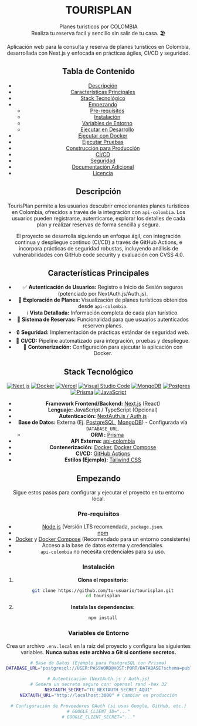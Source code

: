 # <center>TOURISPLAN </center>
 <center>Planes turisticos por COLOMBIA 
 <center>Realiza tu reserva facil y sencillo sin salir de tu casa.  🏖️

Aplicación web para la consulta y reserva de planes turísticos en Colombia, desarrollada con Next.js y enfocada en prácticas ágiles, CI/CD y seguridad.

## Tabla de Contenido

* [Descripción](#descripción)
* [Características Principales](#características-principales)
* [Stack Tecnológico](#stack-tecnológico)
* [Empezando](#empezando)
    * [Pre-requisitos](#pre-requisitos)
    * [Instalación](#instalación)
    * [Variables de Entorno](#variables-de-entorno)
    * [Ejecutar en Desarrollo](#ejecutar-en-desarrollo)
* [Ejecutar con Docker](#ejecutar-con-docker)
* [Ejecutar Pruebas](#ejecutar-pruebas)
* [Construcción para Producción](#construcción-para-producción)
* [CI/CD](#cicd)
* [Seguridad](#seguridad)
* [Documentación Adicional](#documentación-adicional)
* [Licencia](#licencia)

## Descripción

TourisPlan permite a los usuarios descubrir emocionantes planes turísticos en Colombia, ofrecidos a través de la integración con `api-colombia`. Los usuarios pueden registrarse, autenticarse, explorar los detalles de cada plan y realizar reservas de forma sencilla y segura.

El proyecto se desarrolla siguiendo un enfoque ágil, con integración continua y despliegue continuo (CI/CD) a través de GitHub Actions, e incorpora prácticas de seguridad robustas, incluyendo análisis de vulnerabilidades con GitHub code security y evaluación con CVSS 4.0.

## Características Principales

* ✅ **Autenticación de Usuarios:** Registro e Inicio de Sesión seguros (potenciado por NextAuth.js/Auth.js).
* 🔎 **Exploración de Planes:** Visualización de planes turísticos obtenidos desde `api-colombia`.
* ℹ️ **Vista Detallada:** Información completa de cada plan turístico.
* 📅 **Sistema de Reservas:** Funcionalidad para que usuarios autenticados reserven planes.
* 🔒 **Seguridad:** Implementación de prácticas estándar de seguridad web.
* 🔄 **CI/CD:** Pipeline automatizado para integración, pruebas y despliegue.
* 🐳 **Contenerización:** Configuración para ejecutar la aplicación con Docker.

## Stack Tecnológico
[![Next.js](https://img.shields.io/badge/Next.js-black?logo=next.js&logoColor=white)](#) [![Docker](https://img.shields.io/badge/Docker-2496ED?logo=docker&logoColor=fff)](#)  [![Vercel](https://img.shields.io/badge/Vercel-%23000000.svg?logo=vercel&logoColor=white)](#) [![Visual Studio Code](https://custom-icon-badges.demolab.com/badge/Visual%20Studio%20Code-0078d7.svg?logo=vsc&logoColor=white)](#) [![MongoDB](https://img.shields.io/badge/MongoDB-%234ea94b.svg?logo=mongodb&logoColor=white)](#) [![Postgres](https://img.shields.io/badge/Postgres-%23316192.svg?logo=postgresql&logoColor=white)](#) [![Prisma](https://img.shields.io/badge/Prisma-2D3748?logo=prisma&logoColor=white)](#) [![JavaScript](https://img.shields.io/badge/JavaScript-F7DF1E?logo=javascript&logoColor=000)](#)
* **Framework Frontend/Backend:** [Next.js](https://nextjs.org/) (React) 
* **Lenguaje:** JavaScript / TypeScript (Opcional)
* **Autenticación:** [NextAuth.js / Auth.js](https://next-auth.js.org/)
* **Base de Datos:** Externa (Ej. [PostgreSQL](https://www.postgresql.org/), [MongoDB](https://www.mongodb.com/)) - Configurada vía `DATABASE_URL`.
    * **ORM :** [Prisma](https://www.prisma.io/)
* **API Externa:** [api-colombia](https://api-colombia.com/)
* **Contenerización:** [Docker](https://www.docker.com/), [Docker Compose](https://docs.docker.com/compose/)
* **CI/CD:** [GitHub Actions](https://github.com/features/actions)
* **Estilos (Ejemplo):** [Tailwind CSS](https://tailwindcss.com/) 

## Empezando

Sigue estos pasos para configurar y ejecutar el proyecto en tu entorno local.

### Pre-requisitos

* [Node.js](https://nodejs.org/) (Versión LTS recomendada,  `package.json`.
* [npm](https://www.npmjs.com/)
* [Docker](https://www.docker.com/products/docker-desktop/) y [Docker Compose](https://docs.docker.com/compose/install/) (Recomendado para un entorno consistente)
* Acceso a la base de datos externa y credenciales.
*  `api-colombia`  no necesita credenciales para su uso.

### Instalación

1.  **Clona el repositorio:**
    ```bash
    git clone https://github.com/tu-usuario/tourisplan.git
    cd tourisplan
    ```

2.  **Instala las dependencias:**
    ```bash
    npm install
    ```

### Variables de Entorno

Crea un archivo `.env.local` en la raíz del proyecto y configura las siguientes variables. **Nunca subas este archivo a Git si contiene secretos.**

```bash
# Base de Datos (Ejemplo para PostgreSQL con Prisma)
DATABASE_URL="postgresql://USER:PASSWORD@HOST:PORT/DATABASE?schema=public"

# Autenticación (NextAuth.js / Auth.js)
# Genera un secreto seguro con: openssl rand -hex 32
NEXTAUTH_SECRET="TU_NEXTAUTH_SECRET_AQUI"
NEXTAUTH_URL="http://localhost:3000" # Cambiar en producción

# Configuración de Proveedores OAuth (si usas Google, GitHub, etc.)
# GOOGLE_CLIENT_ID="..."
# GOOGLE_CLIENT_SECRET="..."

